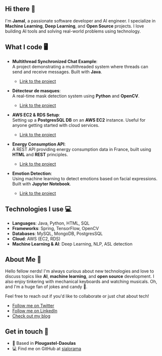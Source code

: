 ## Hi there 👋

I'm **Jamal**, a passionate software developer and AI engineer. I specialize in **Machine Learning**, **Deep Learning**, and **Open Source** projects. I love building AI tools and solving real-world problems using technology.

## What I code 🖥️
- **Multithread Synchronized Chat Example**:  
  A project demonstrating a multithreaded system where threads can send and receive messages. Built with **Java**.
  - [Link to the project](https://github.com/sialorama/Multithread-Snchronised-Chat_Example)
  
- **Détecteur de masques**:  
  A real-time mask detection system using **Python** and **OpenCV**.
  - [Link to the project](https://github.com/sialorama/Detecteur-de-masques)
  
- **AWS EC2 & RDS Setup**:  
  Setting up a **PostgresSQL DB** on an **AWS EC2** instance. Useful for anyone getting started with cloud services.
  - [Link to the project](https://github.com/sialorama/AWS-EC2-RDS)
  
- **Energy Consumption API**:  
  A REST API providing energy consumption data in France, built using **HTML** and **REST** principles.
  - [Link to the project](https://github.com/sialorama/Une-API-opendata-consommation-energie)
  
- **Emotion Detection**:  
  Using machine learning to detect emotions based on facial expressions. Built with **Jupyter Notebook**.
  - [Link to the project](https://github.com/sialorama/Detection_Des_Emotions)

## Technologies I use 💻
- **Languages**: Java, Python, HTML, SQL
- **Frameworks**: Spring, TensorFlow, OpenCV
- **Databases**: MySQL, MongoDB, PostgresSQL
- **Cloud**: AWS (EC2, RDS)
- **Machine Learning & AI**: Deep Learning, NLP, ASL detection

## About Me 👤
Hello fellow nerds! I'm always curious about new technologies and love to discuss topics like **AI**, **machine learning**, and **open source** development. I also enjoy tinkering with mechanical keyboards and watching musicals. Oh, and I'm a huge fan of jokes and candy 🍬.

Feel free to reach out if you'd like to collaborate or just chat about tech!  
- [Follow me on Twitter](https://twitter.com/sialorama)
- [Follow me on LinkedIn](https://www.linkedin.com/in/jibanni/)
- [Check out my blog](#)

## Get in touch 🤝
- 🏡 Based in **Plougastel-Daoulas**
- 💻 Find me on GitHub at [sialorama](https://github.com/sialorama)

